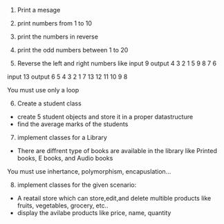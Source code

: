 1) Print a mesage

2) print numbers from 1 to 10

3) print the numbers in reverse

4) print the odd numbers between 1 to 20

5) Reverse the left and right numbers like
input  9
output 4 3 2 1 5 9 8 7 6

input 13
output 6 5 4 3 2 1 7 13 12 11 10 9 8

You must use only a loop

6) Create a student class
- create 5 student objects and store it in a proper datastructure
- find the average marks of the students

7) implement classes for a Library
- There are diffrent type of books are available in the library like Printed books, E books, and Audio books

You must use inhertance, polymorphism, encapuslation...

8) implement classes for the given scenario:
- A reatail store which can store,edit,and delete multible products like fruits, vegetables, grocery, etc..
- display the avilabe products like price, name, quantity
	

